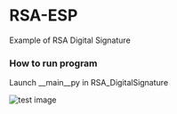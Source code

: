 # RSA-ESP
Example of RSA Digital Signature

### How to run program
Launch __main__py in RSA_DigitalSignature

![test image](https://github.com/UnDevil665/RSA-ESP/blob/master/Example.png)
